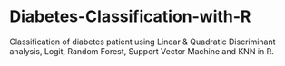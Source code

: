 # Diabetes-Classification-with-R
Classification of diabetes patient using Linear &amp; Quadratic Discriminant analysis, Logit, Random Forest, Support Vector Machine and KNN in R.
